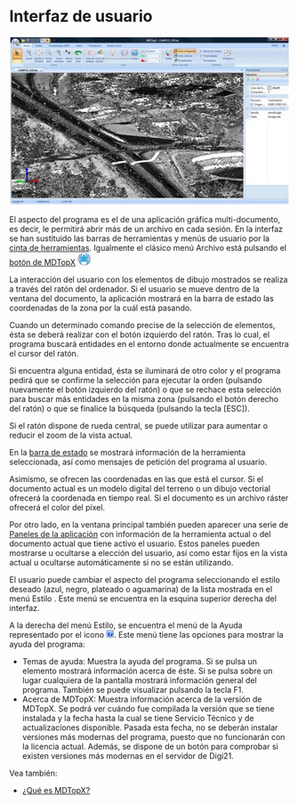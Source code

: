 # Interfaz de usuario

![Interfaz de usuario de MDTopX](../../.gitbook/assets/interfaz-de-usuario.jpg)

El aspecto del programa es el de una aplicación gráfica multi-documento, es decir, le permitirá abrir más de un archivo en cada sesión. En la interfaz se han sustituido las barras de herramientas y menús de usuario por la [cinta de herramientas](Cinta%20de%20herramientas.htm). Igualmente el clásico menú Archivo está pulsando el [botón de MDTopX](Boton%20MDTopX.htm) ![](../../.gitbook/assets/boton-mdtopx.jpg)

La interacción del usuario con los elementos de dibujo mostrados se realiza a través del ratón del ordenador. Si el usuario se mueve dentro de la ventana del documento, la aplicación mostrará en la barra de estado las coordenadas de la zona por la cuál está pasando.

Cuando un determinado comando precise de la selección de elementos, ésta se deberá realizar con el botón izquierdo del ratón. Tras lo cual, el programa buscará entidades en el entorno donde actualmente se encuentra el cursor del ratón.

Si encuentra alguna entidad, ésta se iluminará de otro color y el programa pedirá que se confirme la selección para ejecutar la orden \(pulsando nuevamente el botón izquierdo del ratón\) o que se rechace esta selección para buscar más entidades en la misma zona \(pulsando el botón derecho del ratón\) o que se finalice la búsqueda \(pulsando la tecla \[ESC\]\).

Si el ratón dispone de rueda central, se puede utilizar para aumentar o reducir el zoom de la vista actual.

En la [barra de estado](Barra%20de%20estado.htm) se mostrará información de la herramienta seleccionada, así como mensajes de petición del programa al usuario.

Asimismo, se ofrecen las coordenadas en las que está el cursor. Si el documento actual es un modelo digital del terreno o un dibujo vectorial ofrecerá la coordenada en tiempo real. Si el documento es un archivo ráster ofrecerá el color del píxel.

Por otro lado, en la ventana principal también pueden aparecer una serie de [Paneles de la aplicación](Paneles%20de%20la%20aplicacion.htm) con información de la herramienta actual o del documento actual que tiene activo el usuario. Estos paneles pueden mostrarse u ocultarse a elección del usuario, así como estar fijos en la vista actual u ocultarse automáticamente si no se están utilizando.

El usuario puede cambiar el aspecto del programa seleccionando el estilo deseado \(azul, negro, plateado o aguamarina\) de la lista mostrada en el menú Estilo . Este menú se encuentra en la esquina superior derecha del interfaz.

A la derecha del menú Estilo, se encuentra el menú de la Ayuda representado por el icono ![](../../.gitbook/assets/icono-ayuda.jpg). Este menú tiene las opciones para mostrar la ayuda del programa:

* Temas de ayuda: Muestra la ayuda del programa. Si se pulsa un elemento mostrará información acerca de éste. Si se pulsa sobre un lugar cualquiera de la pantalla mostrará información general del programa. También se puede visualizar pulsando la tecla F1.
* Acerca de MDTopX: Muestra información acerca de la versión de MDTopX. Se podrá ver cuándo fue compilada la versión que se tiene instalada y la fecha hasta la cual se tiene Servicio Técnico y de actualizaciones disponible. Pasada esta fecha, no se deberán instalar versiones más modernas del programa, puesto que no funcionarán con la licencia actual. Además, se dispone de un botón para comprobar si existen versiones más modernas en el servidor de Digi21.

 Vea también:

* [¿Qué es MDTopX?](mdtopx.md)

